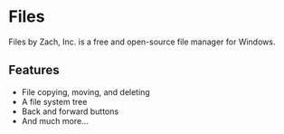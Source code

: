 # Files
Files by Zach, Inc. is a free and open-source file manager for Windows.
## Features
+ File copying, moving, and deleting
+ A file system tree
+ Back and forward buttons
+ And much more...
